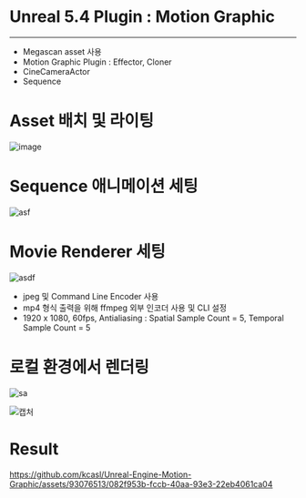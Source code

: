 # Unreal 5.4 Plugin : Motion Graphic

---

- Megascan asset 사용
- Motion Graphic Plugin : Effector, Cloner
- CineCameraActor
- Sequence

# Asset 배치 및 라이팅
![image](https://github.com/kcasl/Unreal-Engine-Motion-Graphic/assets/93076513/dbb01c23-286f-405c-91a5-bc9feae01395)

# Sequence 애니메이션 세팅
![asf](https://github.com/kcasl/Unreal-Engine-Motion-Graphic/assets/93076513/a1bd9e10-f794-44e0-b7bd-72ac9a6c12b4)

# Movie Renderer 세팅
![asdf](https://github.com/kcasl/Unreal-Engine-Motion-Graphic/assets/93076513/bdbed83b-bf23-4e8a-894b-471ad355beac)

- jpeg 및 Command Line Encoder 사용 
- mp4 형식 출력을 위해 ffmpeg 외부 인코더 사용 및 CLI 설정
- 1920 x 1080, 60fps, Antialiasing : Spatial Sample Count = 5, Temporal Sample Count = 5

# 로컬 환경에서 렌더링
![sa](https://github.com/kcasl/Unreal-Engine-Motion-Graphic/assets/93076513/fcc338f5-4540-404e-ad75-0570b577ee35)

![캡처](https://github.com/kcasl/Unreal-Engine-Motion-Graphic/assets/93076513/4ad4cfd7-f13c-4882-a677-ec9e2555cebc)

# Result
https://github.com/kcasl/Unreal-Engine-Motion-Graphic/assets/93076513/082f953b-fccb-40aa-93e3-22eb4061ca04

